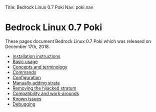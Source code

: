 Title: Bedrock Linux 0.7 Poki
Nav: poki.nav

Bedrock Linux 0.7 Poki
======================

These pages document Bedrock Linux 0.7 Poki which was released on December 17th, 2018.

- [Installation instructions](installation-instructions.html)
- [Basic usage](basic-usage.html)
- [Concepts and terminology](concepts-and-terminology.html)
- [Commands](commands.html)
- [Configuration](configuration.html)
- [Manually adding strata](manually-adding-strata.html)
- [Removing the hijacked stratum](removing-hijacked-stratum.html)
- [Compatibility and work-arounds](compatibility-and-workarounds.html)
- [Known issues](known-issues.html)
- [Debugging](debugging.html)
